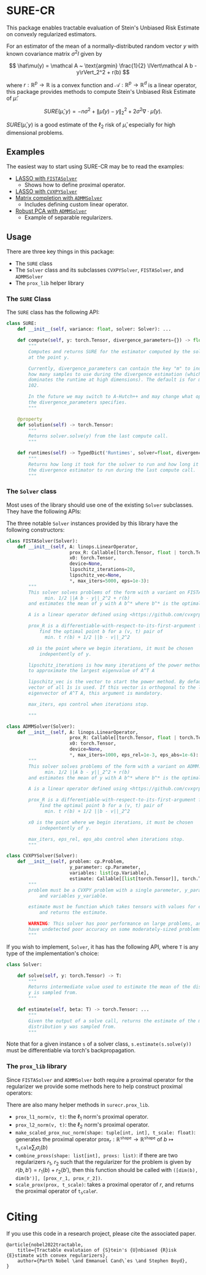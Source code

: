 # SURE-CR

This package enables tractable evaluation of Stein's Unbiased Risk Estimate on
convexly regularized estimators.

For an estimator of the mean of a normally-distributed random vector $y$ with known covariance matrix $\sigma^2 I$ given by

$$
    \hat\mu(y) = \mathcal A ~ \text{argmin} \frac{1}{2} \lVert\mathcal A b - y\rVert_2^2 + r(b)
$$

where $r: \mathbb R^p \to \mathbb R$  is a convex function and
$\mathcal A: \mathbb R^p \to \mathbb R^d$ is a linear operator, this package
provides methods to compute Stein's Unbiased  Risk Estimate of $\hat\mu$:

$$
    SURE(\hat\mu, y) = -n \sigma^2 + \lVert\hat\mu(y) - y\rVert_2^2 + 2 \sigma^2 \nabla \cdot \hat\mu(y).
$$

$SURE(\hat\mu, y)$ is a good estimate of the $\ell_2$ risk of $\hat\mu$, especially
for high dimensional problems.

## Examples

The easiest way to start using SURE-CR may be to read the examples:

 * [LASSO with `FISTASolver`](https://github.com/cvxgrp/SURE-CR/blob/main/examples/lasso/lasso.py)
    - Shows how to define proximal operator.
 * [LASSO with `CVXPYSolver`](https://github.com/cvxgrp/SURE-CR/blob/main/examples/lasso/lasso_cvxpy.py)
 * [Matrix completion with `ADMMSolver`](https://github.com/cvxgrp/SURE-CR/blob/main/examples/mat_compl/mat_compl.py)
    - Includes defining custom linear operator.
 * [Robust PCA with `ADMMSolver`](https://github.com/cvxgrp/SURE-CR/blob/main/examples/rpca/rpca.py)
    - Example of separable regularizers.


## Usage

There are three key things in this package:

 * The `SURE` class
 * The `Solver` class and its subclasses `CVXPYSolver`, `FISTASolver`, and `ADMMSolver`
 * The `prox_lib` helper library

### The `SURE` Class

The `SURE` class has the following API:
```python
class SURE:
    def __init__(self, variance: float, solver: Solver): ...

    def compute(self, y: torch.Tensor, divergence_parameters={}) -> float:
        """
        Computes and returns SURE for the estimator computed by the solver
        at the point y.

        Currently, divergence_parameters can contain the key "m" to indicate
        how many samples to use during the divergence estimation (which
        dominates the runtime at high dimensions). The default is for m to be
        102.

        In the future we may switch to A-Hutch++ and may change what options
        the divergence_parameters specifies.
        """

    @property
    def solution(self) -> torch.Tensor:
        """
        Returns solver.solve(y) from the last compute call.
        """

    def runtimes(self) -> TypedDict('Runtimes', solver=float, divergence=float):
        """
        Returns how long it took for the solver to run and how long it took
        the divergence estimator to run during the last compute call.
        """
```


### The `Solver` class

Most uses of the library should use one of the existing `Solver` subclasses.
They have the following APIs:

The three notable `Solver` instances provided by this library have the following
constructors:
```python
class FISTASolver(Solver):
    def __init__(self, A: linops.LinearOperator,
                       prox_R: Callable[[torch.Tensor, float | torch.Tensor], torch.Tensor],
                       x0: torch.Tensor,
                       device=None,
                       lipschitz_iterations=20,
                       lipschitz_vec=None,
                       *, max_iters=5000, eps=1e-3):
        """
        This solver solves problems of the form with a variant on FISTA:
              min. 1/2 ||A b - y||_2^2 + r(b)
        and estimates the mean of y with A b^* where b^* is the optimal b.

        A is a linear operator defined using <https://github.com/cvxgrp/torch_linops>

        prox_R is a differentiable-with-respect-to-its-first-argument function to
            find the optimal point b for a (v, t) pair of
              min. t r(b) + 1/2 ||b - v||_2^2

        x0 is the point where we begin iterations, it must be chosen
            indepentently of y.

        lipschitz_iterations is how many iterations of the power method to use
        to approximate the largest eigenvalue of A^T A

        lipschitz_vec is the vector to start the power method. By default, a
        vector of all 1s is used. If this vector is orthogonal to the largest
        eigenvector of A^T A, this argument is mandatory.

        max_iters, eps control when iterations stop.

        """

class ADMMSolver(Solver):
    def __init__(self, A: linops.LinearOperator,
                       prox_R: Callable[[torch.Tensor, float | torch.Tensor], torch.Tensor],
                       x0: torch.Tensor,
                       device=None,
                       *, max_iters=1000, eps_rel=1e-3, eps_abs=1e-6):
        """
        This solver solves problems of the form with a variant on ADMM:
              min. 1/2 ||A b - y||_2^2 + r(b)
        and estimates the mean of y with A b^* where b^* is the optimal b.

        A is a linear operator defined using <https://github.com/cvxgrp/torch_linops>

        prox_R is a differentiable-with-respect-to-its-first-argument function to
            find the optimal point b for a (v, t) pair of
              min. t r(b) + 1/2 ||b - v||_2^2

        x0 is the point where we begin iterations, it must be chosen
            indepentently of y.

        max_iters, eps_rel, eps_abs control when iterations stop.
        """

class CVXPYSolver(Solver):
    def __init__(self, problem: cp.Problem,
                       y_parameter: cp.Parameter, 
                       variables: list[cp.Variable], 
                       estimate: Callable[[list[torch.Tensor]], torch.Tensor]):
        """
        problem must be a CVXPY problem with a single paremeter, y_parameter,
            and variables y_variable.

        estimate must be function which takes tensors with values for each variable
            and returns the estimate.

        WARNING: This solver has poor performance on large problems, and can
        have undetected poor accuracy on some moderately-sized problems.
        """
```

If you wish to implement, `Solver`, it has has the following API, where `T` is
any type of the implementation's choice:
```python
class Solver:

    def solve(self, y: torch.Tensor) -> T:
        """
        Returns intermediate value used to estimate the mean of the distribution
        y is sampled from.
        """

    def estimate(self, beta: T) -> torch.Tensor: ...
        """
        Given the output of a solve call, returns the estimate of the mean of the
        distribution y was sampled from.
        """
```

Note that for a given instance `s` of a solver class, `s.estimate(s.solve(y))` must
be differentiable via torch's backpropagation.


### The `prox_lib` library
Since `FISTASolver` and `ADMMSolver` both require a proximal operator for the
regularizer we provide some methods here to help construct proximal operators:

There are also many helper methods in `surecr.prox_lib`.

 * `prox_l1_norm(v, t)`: the $\ell_1$ norm's proximal operator.
 * `prox_l2_norm(v, t)`: the $\ell_2$ norm's proximal operator.
 * `make_scaled_prox_nuc_norm(shape: tuple[int, int], t_scale: float)`: generates the proximal operator
    $\text{prox}_{r}: \mathbb R^{\mathtt{shape}} \to \mathbb R^{\mathtt{shape}}$
    of 
    $b \mapsto \mathtt{t_scale} \sum_i \sigma_i(b)$
 * `combine_proxs(shape: list[int], proxs: list)`: if there are two regularizers
    $r_1$, $r_2$ such that the regularizer for the problem is given by
    $r(b, b') = r_1(b) + r_2(b')$, then this function should be called with
    `([dim(b), dim(b')], [prox_r_1, prox_r_2])`.
 * `scale_prox(prox, t_scale)`: takes a proximal operator of $r$, and returns the
    proximal operator of $\mathtt{t_scale} r$.


# Citing
If you use this code in a research project, please cite the associated paper. 
```
@article{nobel2022tractable,
    title={Tractable evalutaion of {S}tein's {U}nbiased {R}isk {E}stimate with convex regularizers},
    author={Parth Nobel \and Emmanuel Cand\`es \and Stephen Boyd},
}
```
